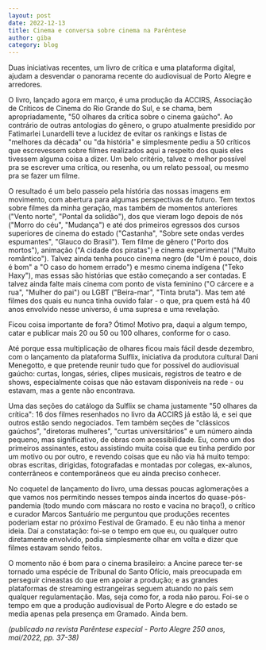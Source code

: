 ```yaml
---
layout: post
date: 2022-12-13
title: Cinema e conversa sobre cinema na Parêntese
author: giba
category: blog
---
```


Duas iniciativas recentes, um livro de crítica e uma plataforma digital, ajudam a desvendar o panorama recente do audiovisual de Porto Alegre e arredores.

O livro, lançado agora em março, é uma produção da ACCIRS, Associação de Críticos de Cinema do Rio Grande do Sul, e se chama, bem apropriadamente, "50 olhares da crítica sobre o cinema gaúcho". Ao contrário de outras antologias do gênero, o grupo atualmente presidido por Fatimarlei Lunardelli teve a lucidez de evitar os rankings e listas de "melhores da década" ou "da história" e simplesmente pediu a 50 críticos que escrevessem sobre filmes realizados aqui a respeito dos quais eles tivessem alguma coisa a dizer. Um belo critério, talvez o melhor possível pra se escrever uma crítica, ou resenha, ou um relato pessoal, ou mesmo pra se fazer um filme.

O resultado é um belo passeio pela história das nossas imagens em movimento, com abertura para algumas perspectivas de futuro. Tem textos sobre filmes da minha geração, mas também de momentos anteriores ("Vento norte", "Pontal da solidão"), dos que vieram logo depois de nós ("Morro do céu", "Mudança") e até dos primeiros egressos dos cursos superiores de cinema do estado ("Castanha", "Sobre sete ondas verdes espumantes", "Glauco do Brasil"). Tem filme de gênero ("Porto dos mortos"), animação ("A cidade dos piratas") e cinema experimental ("Muito romântico"). Talvez ainda tenha pouco cinema negro (de "Um é pouco, dois é bom" a "O caso do homem errado") e mesmo cinema indígena ("Teko Haxy"), mas essas são histórias que estão começando a ser contadas. E talvez ainda falte mais cinema com ponto de vista feminino ("O cárcere e a rua", "Mulher do pai") ou LGBT ("Beira-mar", "Tinta bruta"). Mas tem até filmes dos quais eu nunca tinha ouvido falar - o que, pra quem está há 40 anos envolvido nesse universo, é uma supresa e uma revelação.

Ficou coisa importante de fora? Ótimo! Motivo pra, daqui a algum tempo, catar e publicar mais 20 ou 50 ou 100 olhares, conforme for o caso.

Até porque essa multiplicação de olhares ficou mais fácil desde dezembro, com o lançamento da plataforma Sulflix, iniciativa da produtora cultural Dani Menegotto, e que pretende reunir tudo que for possível do audiovisual gaúcho: curtas, longas, séries, clipes musicais, registros de teatro e de shows, especialmente coisas que não estavam disponíveis na rede - ou estavam, mas a gente não encontrava.

Uma das seções do catálogo da Sulflix se chama justamente "50 olhares da crítica": 16 dos filmes resenhados no livro da ACCIRS já estão lá, e sei que outros estão sendo negociados. Tem também seções de "clássicos gaúchos", "diretoras mulheres", "curtas universitários" e um número ainda pequeno, mas significativo, de obras com acessibilidade. Eu, como um dos primeiros assinantes, estou assistindo muita coisa que eu tinha perdido por um motivo ou por outro, e revendo coisas que eu não via há muito tempo: obras escritas, dirigidas, fotografadas e montadas por colegas, ex-alunos, conterrâneos e contemporâneos que eu ainda preciso conhecer.

No coquetel de lançamento do livro, uma dessas poucas aglomerações a que vamos nos permitindo nesses tempos ainda incertos do quase-pós-pandemia (todo mundo com máscara no rosto e vacina no braço!), o crítico e curador Marcos Santuário me perguntou que produções recentes poderiam estar no próximo Festival de Gramado. E eu não tinha a menor ideia. Daí a constatação: foi-se o tempo em que eu, ou qualquer outro diretamente envolvido, podia simplesmente olhar em volta e dizer que filmes estavam sendo feitos.

O momento não é bom para o cinema brasileiro: a Ancine parece ter-se tornado uma espécie de Tribunal do Santo Ofício, mais preocupada em perseguir cineastas do que em apoiar a produção; e as grandes plataformas de streaming estrangeiras seguem atuando no país sem qualquer regulamentação. Mas, seja como for, a roda não parou. Foi-se o tempo em que a produção audiovisual de Porto Alegre e do estado se media apenas pela presença em Gramado. Ainda bem.

_(publicado na revista Parêntese especial - Porto Alegre 250 anos, mai/2022, pp. 37-38)_
